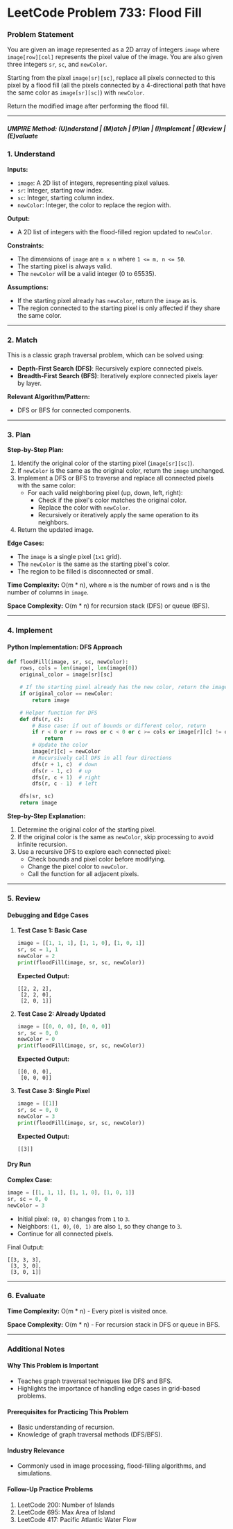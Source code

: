 
# LeetCode Problem 733: Flood Fill

### Problem Statement

You are given an image represented as a 2D array of integers `image` where `image[row][col]` represents the pixel value of the image. You are also given three integers `sr`, `sc`, and `newColor`. 

Starting from the pixel `image[sr][sc]`, replace all pixels connected to this pixel by a flood fill (all the pixels connected by a 4-directional path that have the same color as `image[sr][sc]`) with `newColor`.

Return the modified image after performing the flood fill.

---

##### UMPIRE Method: (U)nderstand | (M)atch | (P)lan | (I)mplement | (R)eview | (E)valuate

### 1. Understand

**Inputs:**
- `image`: A 2D list of integers, representing pixel values.
- `sr`: Integer, starting row index.
- `sc`: Integer, starting column index.
- `newColor`: Integer, the color to replace the region with.

**Output:**
- A 2D list of integers with the flood-filled region updated to `newColor`.

**Constraints:**
- The dimensions of `image` are `m x n` where `1 <= m, n <= 50`.
- The starting pixel is always valid.
- The `newColor` will be a valid integer (0 to 65535).

**Assumptions:**
- If the starting pixel already has `newColor`, return the `image` as is.
- The region connected to the starting pixel is only affected if they share the same color.

---

### 2. Match

This is a classic graph traversal problem, which can be solved using:
- **Depth-First Search (DFS)**: Recursively explore connected pixels.
- **Breadth-First Search (BFS)**: Iteratively explore connected pixels layer by layer.

**Relevant Algorithm/Pattern:**
- DFS or BFS for connected components.

---

### 3. Plan

**Step-by-Step Plan:**
1. Identify the original color of the starting pixel (`image[sr][sc]`).
2. If `newColor` is the same as the original color, return the `image` unchanged.
3. Implement a DFS or BFS to traverse and replace all connected pixels with the same color:
   - For each valid neighboring pixel (up, down, left, right):
     - Check if the pixel's color matches the original color.
     - Replace the color with `newColor`.
     - Recursively or iteratively apply the same operation to its neighbors.
4. Return the updated image.

**Edge Cases:**
- The `image` is a single pixel (`1x1` grid).
- The `newColor` is the same as the starting pixel's color.
- The region to be filled is disconnected or small.

**Time Complexity:** O(m * n), where `m` is the number of rows and `n` is the number of columns in `image`.

**Space Complexity:** O(m * n) for recursion stack (DFS) or queue (BFS).

---

### 4. Implement

#### Python Implementation: DFS Approach

```python
def floodFill(image, sr, sc, newColor):
    rows, cols = len(image), len(image[0])
    original_color = image[sr][sc]

    # If the starting pixel already has the new color, return the image
    if original_color == newColor:
        return image

    # Helper function for DFS
    def dfs(r, c):
        # Base case: if out of bounds or different color, return
        if r < 0 or r >= rows or c < 0 or c >= cols or image[r][c] != original_color:
            return
        # Update the color
        image[r][c] = newColor
        # Recursively call DFS in all four directions
        dfs(r + 1, c)  # down
        dfs(r - 1, c)  # up
        dfs(r, c + 1)  # right
        dfs(r, c - 1)  # left

    dfs(sr, sc)
    return image
```

**Step-by-Step Explanation:**
1. Determine the original color of the starting pixel.
2. If the original color is the same as `newColor`, skip processing to avoid infinite recursion.
3. Use a recursive DFS to explore each connected pixel:
   - Check bounds and pixel color before modifying.
   - Change the pixel color to `newColor`.
   - Call the function for all adjacent pixels.

---

### 5. Review

#### Debugging and Edge Cases

1. **Test Case 1: Basic Case**
   ```python
   image = [[1, 1, 1], [1, 1, 0], [1, 0, 1]]
   sr, sc = 1, 1
   newColor = 2
   print(floodFill(image, sr, sc, newColor))
   ```
   **Expected Output:** 
   ```
   [[2, 2, 2], 
    [2, 2, 0], 
    [2, 0, 1]]
   ```

2. **Test Case 2: Already Updated**
   ```python
   image = [[0, 0, 0], [0, 0, 0]]
   sr, sc = 0, 0
   newColor = 0
   print(floodFill(image, sr, sc, newColor))
   ```
   **Expected Output:** 
   ```
   [[0, 0, 0], 
    [0, 0, 0]]
   ```

3. **Test Case 3: Single Pixel**
   ```python
   image = [[1]]
   sr, sc = 0, 0
   newColor = 3
   print(floodFill(image, sr, sc, newColor))
   ```
   **Expected Output:** 
   ```
   [[3]]
   ```

#### Dry Run

**Complex Case:**
```python
image = [[1, 1, 1], [1, 1, 0], [1, 0, 1]]
sr, sc = 0, 0
newColor = 3
```

- Initial pixel: `(0, 0)` changes from `1` to `3`.
- Neighbors: `(1, 0)`, `(0, 1)` are also `1`, so they change to `3`.
- Continue for all connected pixels.

Final Output:
```
[[3, 3, 3], 
 [3, 3, 0], 
 [3, 0, 1]]
```

---

### 6. Evaluate

**Time Complexity:** O(m * n) - Every pixel is visited once.

**Space Complexity:** O(m * n) - For recursion stack in DFS or queue in BFS.

---

### Additional Notes

#### Why This Problem is Important
- Teaches graph traversal techniques like DFS and BFS.
- Highlights the importance of handling edge cases in grid-based problems.

#### Prerequisites for Practicing This Problem
- Basic understanding of recursion.
- Knowledge of graph traversal methods (DFS/BFS).

#### Industry Relevance
- Commonly used in image processing, flood-filling algorithms, and simulations.

#### Follow-Up Practice Problems
1. LeetCode 200: Number of Islands
2. LeetCode 695: Max Area of Island
3. LeetCode 417: Pacific Atlantic Water Flow
